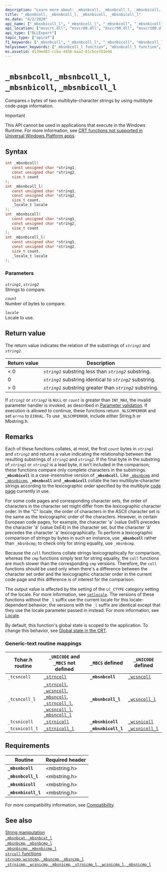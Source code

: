 ```yaml
---
description: "Learn more about: _mbsnbcoll, _mbsnbcoll_l, _mbsnbicoll, _mbsnbicoll_l"
title: "_mbsnbcoll, _mbsnbcoll_l, _mbsnbicoll, _mbsnbicoll_l"
ms.date: "4/2/2020"
api_name: ["_mbsnbicoll_l", "_mbsnbcoll_l", "_mbsnbcoll", "_mbsnbicoll", "_o__mbsnbcoll", "_o__mbsnbcoll_l", "_o__mbsnbicoll", "_o__mbsnbicoll_l"]
api_location: ["msvcrt.dll", "msvcr80.dll", "msvcr90.dll", "msvcr100.dll", "msvcr100_clr0400.dll", "msvcr110.dll", "msvcr110_clr0400.dll", "msvcr120.dll", "msvcr120_clr0400.dll", "ucrtbase.dll", "api-ms-win-crt-multibyte-l1-1-0.dll"]
api_type: ["DLLExport"]
topic_type: ["apiref"]
f1_keywords: ["_mbsnbcoll", "_mbsnbcoll_l", "_mbsnbicoll", "mbsnbcoll_l"]
helpviewer_keywords: ["_mbsnbcoll_l function", "mbsnbcoll_l function", "_mbsnbcoll function", "_tcsnicoll function", "mbsnbcoll function", "mbsnbicoll_l function", "mbsnbicoll function", "_tcsncoll function", "_mbsnbicoll function", "_mbsnbicoll_l function", "_tcsncoll_l function", "_tcsnicoll_l function"]
ms.assetid: d139ed63-ccba-4458-baa2-61cbcef03e94
---
```

# `_mbsnbcoll`, `_mbsnbcoll_l`, `_mbsnbicoll`, `_mbsnbicoll_l`

Compares *`n`* bytes of two multibyte-character strings by using multibyte code-page information.

> [!IMPORTANT]
> This API cannot be used in applications that execute in the Windows Runtime. For more information, see [CRT functions not supported in Universal Windows Platform apps](../../cppcx/crt-functions-not-supported-in-universal-windows-platform-apps.md).

## Syntax

```C
int _mbsnbcoll(
   const unsigned char *string1,
   const unsigned char *string2,
   size_t count
);
int _mbsnbcoll_l(
   const unsigned char *string1,
   const unsigned char *string2,
   size_t count,
   _locale_t locale
);
int _mbsnbicoll(
   const unsigned char *string1,
   const unsigned char *string2,
   size_t count
);
int _mbsnbicoll_l(
   const unsigned char *string1,
   const unsigned char *string2,
   size_t count,
   _locale_t locale
);
```

### Parameters

*`string1`*, *`string2`*\
Strings to compare.

*`count`*\
Number of bytes to compare.

*`locale`*\
Locale to use.

## Return value

The return value indicates the relation of the substrings of *`string1`* and *`string2`*.

| Return value | Description |
|---|---|
| < 0 | *`string1`* substring less than *`string2`* substring. |
| 0 | *`string1`* substring identical to *`string2`* substring. |
| > 0 | *`string1`* substring greater than *`string2`* substring. |

If *`string1`* or *`string2`* is `NULL` or *`count`* is greater than `INT_MAX`, the invalid parameter handler is invoked, as described in [Parameter validation](../parameter-validation.md). If execution is allowed to continue, these functions return `_NLSCMPERROR` and set `errno` to `EINVAL`. To use `_NLSCMPERROR`, include either String.h or Mbstring.h.

## Remarks

Each of these functions collates, at most, the first *`count`* bytes in *`string1`* and *`string2`* and returns a value indicating the relationship between the resulting substrings of *`string1`* and *`string2`*. If the final byte in the substring of *`string1`* or *`string2`* is a lead byte, it isn't included in the comparison; these functions compare only complete characters in the substrings. **`_mbsnbicoll`** is a case-insensitive version of **`_mbsnbcoll`**. Like [`_mbsnbcmp`](mbsnbcmp-mbsnbcmp-l.md) and [`_mbsnbicmp`](mbsnbicmp-mbsnbicmp-l.md), **`_mbsnbcoll`** and **`_mbsnbicoll`** collate the two multibyte-character strings according to the lexicographic order specified by the multibyte [code page](../code-pages.md) currently in use.

For some code pages and corresponding character sets, the order of characters in the character set might differ from the lexicographic character order. In the "C" locale, the order of characters in the ASCII character set is the same as the lexicographic order of the characters. However, in certain European code pages, for example, the character 'a' (value 0x61) precedes the character 'ä' (value 0xE4) in the character set, but the character 'ä' precedes the character 'a' lexicographically. To perform a lexicographic comparison of strings by bytes in such an instance, use **`_mbsnbcoll`** rather than `_mbsnbcmp`; to check only for string equality, use `_mbsnbcmp`.

Because the `coll` functions collate strings lexicographically for comparison, whereas the `cmp` functions simply test for string equality, the `coll` functions are much slower than the corresponding `cmp` versions. Therefore, the `coll` functions should be used only when there's a difference between the character set order and the lexicographic character order in the current code page and this difference is of interest for the comparison.

The output value is affected by the setting of the `LC_CTYPE` category setting of the locale. For more information, see [`setlocale`](setlocale-wsetlocale.md). The versions of these functions without the `_l` suffix use the current locale for this locale-dependent behavior; the versions with the `_l` suffix are identical except that they use the locale parameter passed in instead. For more information, see [Locale](../locale.md).

By default, this function's global state is scoped to the application. To change this behavior, see [Global state in the CRT](../global-state.md).

### Generic-text routine mappings

| Tchar.h routine | `_UNICODE` and `_MBCS` not defined | `_MBCS` defined | `_UNICODE` defined |
|---|---|---|---|
| `_tcsncoll` | [`_strncoll`](strncoll-wcsncoll-mbsncoll-strncoll-l-wcsncoll-l-mbsncoll-l.md) | **`_mbsnbcoll`** | [`_wcsncoll`](strncoll-wcsncoll-mbsncoll-strncoll-l-wcsncoll-l-mbsncoll-l.md) |
| `_tcsncoll_l` | [`_strncoll`, `_wcsncoll`, `_mbsncoll`, `_strncoll_l`, `_wcsncoll_l`, `_mbsncoll_l`](strncoll-wcsncoll-mbsncoll-strncoll-l-wcsncoll-l-mbsncoll-l.md) | **`_mbsnbcoll_l`** | [`_wcsncoll_l`](strncoll-wcsncoll-mbsncoll-strncoll-l-wcsncoll-l-mbsncoll-l.md) |
| `_tcsnicoll` | [`_strnicoll`](strnicoll-wcsnicoll-mbsnicoll-strnicoll-l-wcsnicoll-l-mbsnicoll-l.md) | **`_mbsnbicoll`** | [`_wcsnicoll`](strnicoll-wcsnicoll-mbsnicoll-strnicoll-l-wcsnicoll-l-mbsnicoll-l.md) |
| `_tcsnicoll_l` | [`_strnicoll_l`](strnicoll-wcsnicoll-mbsnicoll-strnicoll-l-wcsnicoll-l-mbsnicoll-l.md) | **`_mbsnbicoll_l`** | [`_wcsnicoll_l`](strnicoll-wcsnicoll-mbsnicoll-strnicoll-l-wcsnicoll-l-mbsnicoll-l.md) |

## Requirements

| Routine | Required header |
|---|---|
| **`_mbsnbcoll`** | \<mbstring.h> |
| **`_mbsnbcoll_l`** | \<mbstring.h> |
| **`_mbsnbicoll`** | \<mbstring.h> |
| **`_mbsnbicoll_l`** | \<mbstring.h> |

For more compatibility information, see [Compatibility](../compatibility.md).

## See also

[String manipulation](../string-manipulation-crt.md)\
[`_mbsnbcat`, `_mbsnbcat_l`](mbsnbcat-mbsnbcat-l.md)\
[`_mbsnbcmp`, `_mbsnbcmp_l`](mbsnbcmp-mbsnbcmp-l.md)\
[`_mbsnbicmp`, `_mbsnbicmp_l`](mbsnbicmp-mbsnbicmp-l.md)\
[`strcoll` functions](../strcoll-functions.md)\
[`strncmp`, `wcsncmp`, `_mbsncmp`, `_mbsncmp_l`](strncmp-wcsncmp-mbsncmp-mbsncmp-l.md)\
[`_strnicmp`, `_wcsnicmp`, `_mbsnicmp`, `_strnicmp_l`, `_wcsnicmp_l`, `_mbsnicmp_l`](strnicmp-wcsnicmp-mbsnicmp-strnicmp-l-wcsnicmp-l-mbsnicmp-l.md)
